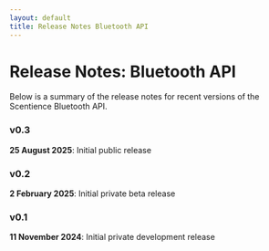 ```yaml
---
layout: default
title: Release Notes Bluetooth API
---
```


# Release Notes: Bluetooth API
Below is a summary of the release notes for recent versions of the Scentience Bluetooth API.

### v0.3
**25 August 2025**: 
Initial public release


### v0.2
**2 February 2025**: 
Initial private beta release


### v0.1
**11 November 2024**: 
Initial private development release